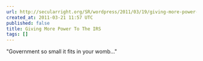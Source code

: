 ```yaml
---
url: http://secularright.org/SR/wordpress/2011/03/19/giving-more-power-to-the-irs/
created_at: 2011-03-21 11:57 UTC
published: false
title: Giving More Power To The IRS
tags: []
---
```


"Government so small it fits in your womb..."
